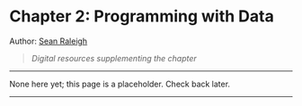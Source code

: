 
# Chapter 2: Programming with Data

Author: [Sean Raleigh](https://github.com/VectorPosse)

> *Digital resources supplementing the chapter*

---

None here yet; this page is a placeholder.  Check back later.

---

